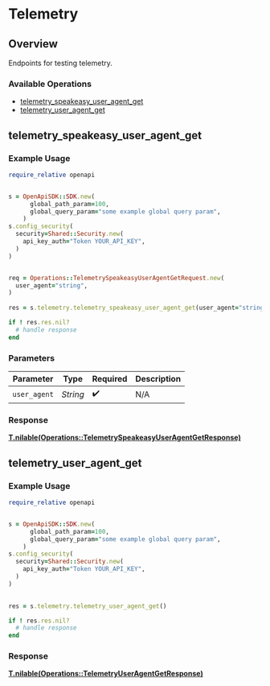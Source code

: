 # Telemetry


## Overview

Endpoints for testing telemetry.

### Available Operations

* [telemetry_speakeasy_user_agent_get](#telemetry_speakeasy_user_agent_get)
* [telemetry_user_agent_get](#telemetry_user_agent_get)

## telemetry_speakeasy_user_agent_get

### Example Usage

```ruby
require_relative openapi


s = OpenApiSDK::SDK.new(
      global_path_param=100,
      global_query_param="some example global query param",
    )
s.config_security(
  security=Shared::Security.new(
    api_key_auth="Token YOUR_API_KEY",
  )
)


req = Operations::TelemetrySpeakeasyUserAgentGetRequest.new(
  user_agent="string",
)
    
res = s.telemetry.telemetry_speakeasy_user_agent_get(user_agent="string")

if ! res.res.nil?
  # handle response
end

```

### Parameters

| Parameter          | Type               | Required           | Description        |
| ------------------ | ------------------ | ------------------ | ------------------ |
| `user_agent`       | *String*           | :heavy_check_mark: | N/A                |


### Response

**[T.nilable(Operations::TelemetrySpeakeasyUserAgentGetResponse)](../../models/operations/telemetryspeakeasyuseragentgetresponse.md)**


## telemetry_user_agent_get

### Example Usage

```ruby
require_relative openapi


s = OpenApiSDK::SDK.new(
      global_path_param=100,
      global_query_param="some example global query param",
    )
s.config_security(
  security=Shared::Security.new(
    api_key_auth="Token YOUR_API_KEY",
  )
)

    
res = s.telemetry.telemetry_user_agent_get()

if ! res.res.nil?
  # handle response
end

```


### Response

**[T.nilable(Operations::TelemetryUserAgentGetResponse)](../../models/operations/telemetryuseragentgetresponse.md)**

